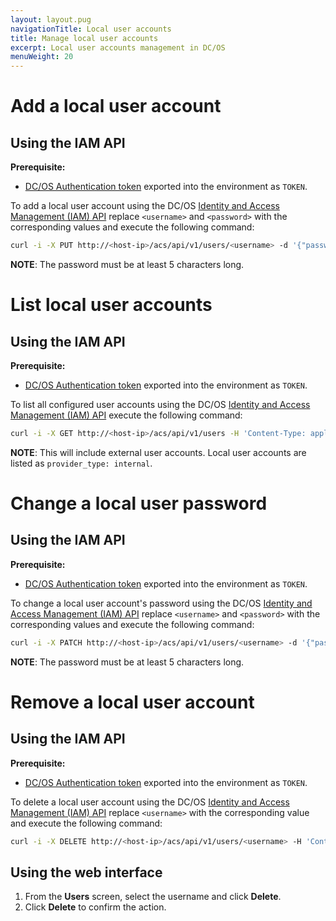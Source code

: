 ```yaml
---
layout: layout.pug
navigationTitle: Local user accounts
title: Manage local user accounts
excerpt: Local user accounts management in DC/OS
menuWeight: 20
---
```


<!-- The source repository for this topic is https://github.com/dcos/dcos-docs-site -->

# Add a local user account

## Using the IAM API

**Prerequisite:**
- [DC/OS Authentication token](/1.13/security/oss/authentication/authentication-token/) exported into the environment as `TOKEN`.

To add a local user account using the DC/OS [Identity and Access Management (IAM) API](/1.13/security/oss/iam-api/) replace `<username>` and `<password>` with the corresponding values and execute the following command:

```bash
curl -i -X PUT http://<host-ip>/acs/api/v1/users/<username> -d '{"password": "<password>"}' -H 'Content-Type: application/json' -H "Authorization: token=$TOKEN"
```

**NOTE**: The password must be at least 5 characters long.

# List local user accounts

## Using the IAM API

**Prerequisite:**
- [DC/OS Authentication token](/1.13/security/oss/authentication/authentication-token/) exported into the environment as `TOKEN`.

To list all configured user accounts using the DC/OS [Identity and Access Management (IAM) API](/1.13/security/oss/iam-api/) execute the following command:

```bash
curl -i -X GET http://<host-ip>/acs/api/v1/users -H 'Content-Type: application/json' -H "Authorization: token=$TOKEN"
```

**NOTE**: This will include external user accounts. Local user accounts are listed as `provider_type: internal`.

# Change a local user password

## Using the IAM API

**Prerequisite:**
- [DC/OS Authentication token](/1.13/security/oss/authentication/authentication-token/) exported into the environment as `TOKEN`.

To change a local user account's password using the DC/OS [Identity and Access Management (IAM) API](/1.13/security/oss/iam-api/) replace `<username>` and `<password>` with the corresponding values and execute the following command:

```bash
curl -i -X PATCH http://<host-ip>/acs/api/v1/users/<username> -d '{"password": "<password>"}' -H 'Content-Type: application/json' -H "Authorization: token=$TOKEN"
```

**NOTE**: The password must be at least 5 characters long.

# Remove a local user account

## Using the IAM API

**Prerequisite:**
- [DC/OS Authentication token](/1.13/security/oss/authentication/authentication-token/) exported into the environment as `TOKEN`.

To delete a local user account using the DC/OS [Identity and Access Management (IAM) API](/1.13/security/oss/iam-api/) replace `<username>` with the corresponding value and execute the following command:

```bash
curl -i -X DELETE http://<host-ip>/acs/api/v1/users/<username> -H 'Content-Type: application/json' -H "Authorization: token=$TOKEN"
```

## Using the web interface

1.  From the **Users** screen, select the username and click **Delete**.
2.  Click **Delete** to confirm the action.
